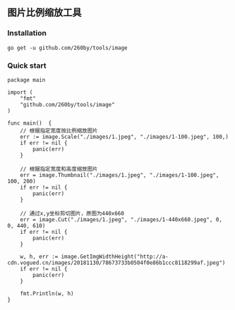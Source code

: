## 图片比例缩放工具

### Installation
    go get -u github.com/260by/tools/image

### Quick start
	package main

	import (
		"fmt"
		"github.com/260by/tools/image"
	)

	func main()  {
		// 根据指定宽度按比例缩放图片
		err := image.Scale("./images/1.jpeg", "./images/1-100.jpeg", 100,)
		if err != nil {
			panic(err)
		}

		// 根据指定宽度和高度缩放图片
		err = image.Thumbnail("./images/1.jpeg", "./images/1-100.jpeg", 100, 200)
		if err != nil {
			panic(err)
		}

		// 通过x,y坐标剪切图片，原图为440x660
		err = image.Cut("./images/1.jpeg", "./images/1-440x660.jpeg", 0, 0, 440, 610)
		if err != nil {
			panic(err)
		}

		w, h, err := image.GetImgWidthHeight("http://a-cdn.vogued.cn/images/20181130/78673733b0504f0e86b1ccc8118299af.jpeg")
		if err != nil {
			panic(err)
		}

		fmt.Println(w, h)
	}
